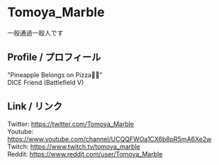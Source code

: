 # Tomoya_Marble
一般通過一般人です
## Profile / プロフィール
"Pineapple Belongs on Pizza🍍🍕"<br>
DICE Friend (Battlefield V)

## Link / リンク
Twitter: <https://twitter.com/Tomoya_Marble><br>
Youtube: <https://www.youtube.com/channel/UCQQFWOa1CX6b8pR5mA6Xe2w><br>
Twitch: <https://www.twitch.tv/tomoya_marble><br>
Reddit: <https://www.reddit.com/user/Tomoya_Marble><br>
